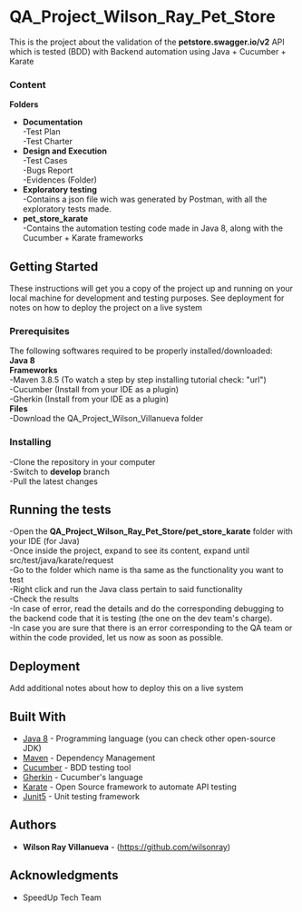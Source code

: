 # QA_Project_Wilson_Ray_Pet_Store

This is the project about the validation of the **petstore.swagger.io/v2** API which is tested (BDD) with Backend automation using Java + Cucumber + Karate

### Content

**Folders** <br />
* **Documentation** <br />
-Test Plan <br />
-Test Charter <br />
* **Design and Execution** <br />
-Test Cases <br />
-Bugs Report <br />
-Evidences (Folder) <br />
* **Exploratory testing** <br />
-Contains a json file wich was generated by Postman, with all the exploratory tests made. <br />
* **pet_store_karate** <br />
-Contains the automation testing code made in Java 8, along with the Cucumber + Karate frameworks <br />

## Getting Started

These instructions will get you a copy of the project up and running on your local machine for development and testing purposes. See deployment for notes on how to deploy the project on a live system

### Prerequisites

The following softwares required to be properly installed/downloaded: <br />
**Java 8** <br />
**Frameworks** <br />
-Maven 3.8.5 (To watch a step by step installing tutorial check: "url") <br />
-Cucumber (Install from your IDE as a plugin) <br />
-Gherkin (Install from your IDE as a plugin) <br />
**Files** <br />
-Download the QA_Project_Wilson_Villanueva folder <br />

### Installing

-Clone the repository in your computer <br />
-Switch to **develop** branch <br />
-Pull the latest changes <br />

## Running the tests

-Open the **QA_Project_Wilson_Ray_Pet_Store/pet_store_karate** folder with your IDE (for Java) <br />
-Once inside the project, expand to see its content, expand until src/test/java/karate/request <br />
-Go to the folder which name is tha same as the functionality you want to test <br />
-Right click and run the Java class pertain to said functionality <br />
-Check the results <br />
-In case of error, read the details and do the corresponding debugging to the backend code that it is testing (the one on the dev team's charge). <br />
-In case you are sure that there is an error corresponding to the QA team or within the code provided, let us now as soon as possible. <br />

## Deployment

Add additional notes about how to deploy this on a live system

## Built With

* [Java 8](https://adoptium.net/es/temurin/releases/?version=8) - Programming language (you can check other open-source JDK)
* [Maven](https://maven.apache.org/) - Dependency Management
* [Cucumber](https://cucumber.io/) - BDD testing tool
* [Gherkin](https://cucumber.io/docs/gherkin/) - Cucumber's language
* [Karate](https://github.com/karatelabs/karate) - Open Source framework to automate API testing
* [Junit5](https://junit.org/junit5/) - Unit testing framework

## Authors

* **Wilson Ray Villanueva** - (https://github.com/wilsonray)

## Acknowledgments

* SpeedUp Tech Team


